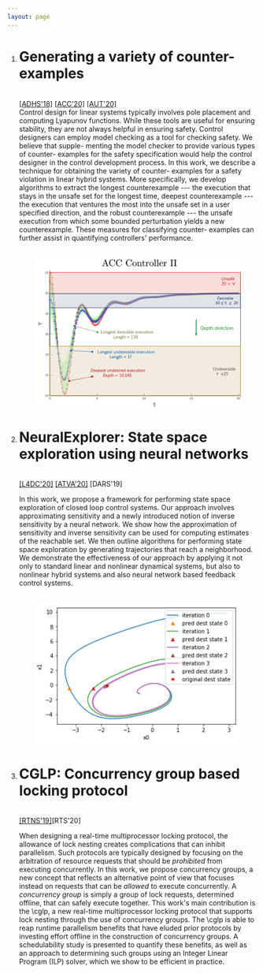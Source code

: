 ```yaml
---
layout: page
---
```

<ol>
<li><h1>Generating a variety of counter-examples</h1><br/>
<a href="https://www.sciencedirect.com/science/article/pii/S2405896318311376" target="_blank">[ADHS'18]</a>
<a href="https://ieeexplore.ieee.org/document/9147430" target="_blank">[ACC'20]</a>
<a href="http://www.sciencedirect.com/science/article/pii/S000510982030203X" target="_blank">[AUT'20]</a> <br/>
Control design for linear systems typically involves pole placement and computing Lyapunov functions. While these tools are useful for ensuring stability, they are not always helpful in ensuring safety. Control designers can employ model checking as a 
tool for checking safety. We believe that supple- menting the model checker to provide various types of counter- examples for the safety specification would help the control designer in the control development process. In this work, we describe a technique for obtaining the variety of counter- examples for a safety violation in linear hybrid systems. More specifically, we develop algorithms to extract the longest counterexample --- the execution that stays in the unsafe set for the longest time, deepest counterexample --- the execution that ventures the most into the unsafe set in a user specified direction, and the robust counterexample --- the unsafe execution from which some bounded perturbation yields a new counterexample. These measures for classifying counter- examples can further assist in quantifying controllers' performance.<br/><br/>
</li>
<p align="center"> <img width="420" src="/public/images/v_t_2.png" alt="ACC Controller"></p>

<li><h1>NeuralExplorer: State space exploration using neural networks</h1><br/>
<a href="http://proceedings.mlr.press/v120/goyal20a.html" target="_blank">[L4DC'20]</a>
<a href="https://ieeexplore.ieee.org/document/9147430" target="_blank">[ATVA'20]</a> [DARS'19]<br/>

In this work, we propose a framework for performing state space exploration of closed loop control systems. Our approach involves approximating sensitivity and a newly introduced notion of inverse sensitivity by a neural network. We show how the approximation of sensitivity and inverse sensitivity can be used for computing estimates of the reachable set. We then outline algorithms for performing state space exploration by generating trajectories that reach a neighborhood. We demonstrate the effectiveness of our approach by applying it not only to standard linear and nonlinear dynamical systems, but also to nonlinear hybrid systems and also neural network based feedback control systems.<br/><br/>

<p align="center"> <img width="420" src="/public/images/fig-inv-sen-basic.png" alt="reachTarget using inverse sensitivity"/> </p>
</li>

<li><h1>CGLP: Concurrency group based locking protocol</h1><br/>
<a href="https://dl.acm.org/doi/10.1145/3356401.3356404" target="_blank">[RTNS'19]</a>[RTS'20]<br/>

When designing a real-time multiprocessor locking protocol, the allowance of lock nesting creates complications that can inhibit parallelism. Such protocols are typically designed by focusing on the arbitration of resource requests that should be <i>prohibited</i> from executing concurrently. In this work, we propose concurrency groups, a new concept that reflects an alternative point of view that focuses instead on requests that can be <i>allowed</i> to execute concurrently.  A <i>concurrency group</i> is simply a group of lock requests, determined offline, that can safely execute together. This work's main contribution is the \cglp, a new real-time multiprocessor locking protocol that supports lock nesting through the use of concurrency groups. The \cglp is able to reap runtime parallelism benefits that have eluded prior protocols by investing effort offline in the construction of concurrency groups. A schedulability study is presented to quantify these benefits, as well as an approach to determining such groups using an Integer Linear Program (ILP) solver, which we show to be efficient in practice.
</li>
</ol>
